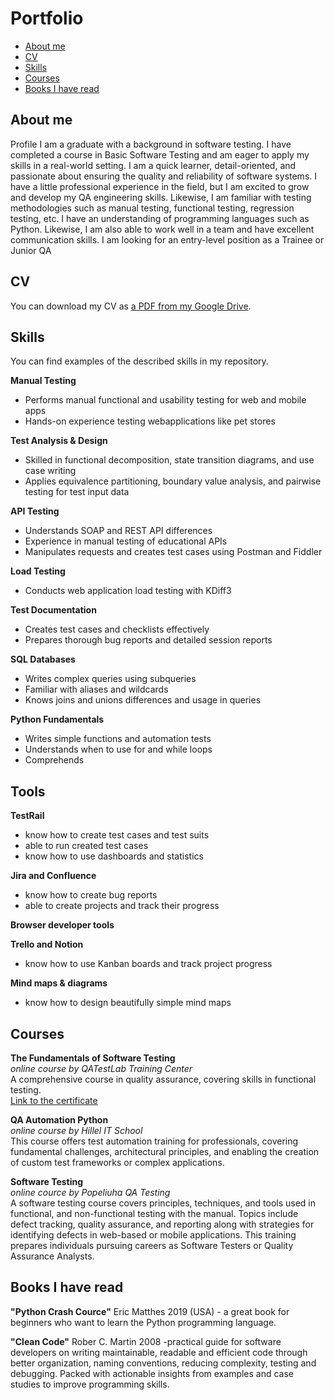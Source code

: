 # Portfolio
- [About me](#about-me)
- [CV](#cv)
- [Skills](#skills)
- [Courses](#courses)
- [Books I have read](#books-i-have-read)

## About me

Profile
I am a graduate with a background in software testing. I have completed a course in Basic Software Testing and am eager to apply my skills in a real-world setting. I am a quick learner, detail-oriented, and passionate about ensuring the quality and reliability of software systems. I have a little professional experience in the field, but I am excited to grow and develop my QA engineering skills. Likewise, I am familiar with testing methodologies such as manual testing, functional testing, regression testing, etc.
I have an understanding of programming languages such as Python. Likewise, I am also able to work well in a team and have excellent communication skills.
I am looking for an entry-level position as a Trainee or Junior QA



## CV
You can download my CV as [a PDF from my Google Drive](https://drive.google.com/file/d/1Mst57Dq6PtY0C0LqFFm-SF9NtCECHYdE/view?usp=share_link).

## Skills

You can find examples of the described skills in my repository.

__Manual Testing__
  * Performs manual functional and usability testing for web and mobile apps
  * Hands-on experience testing webapplications like pet stores

__Test Analysis & Design__
  * Skilled in functional decomposition, state transition diagrams, and use case writing
  * Applies equivalence partitioning, boundary value analysis, and pairwise testing for test input data

__API Testing__
  * Understands SOAP and REST API differences
  * Experience in manual testing of educational APIs
  * Manipulates requests and creates test cases using Postman and Fiddler

__Load Testing__
  * Conducts web application load testing with KDiff3

__Test Documentation__
  * Creates test cases and checklists effectively
  * Prepares thorough bug reports and detailed session reports

__SQL Databases__
  * Writes complex queries using subqueries
  * Familiar with aliases and wildcards
  * Knows joins and unions differences and usage in queries

__Python Fundamentals__
  * Writes simple functions and automation tests
  * Understands when to use for and while loops
  * Comprehends

## Tools

__TestRail__
  * know how to create test cases and test suits
  * able to run created test cases
  * know how to use dashboards and statistics

__Jira and Confluence__
  * know how to create bug reports
  * able to create projects and track their progress

__Browser developer tools__

__Trello and Notion__
  * know how to use Kanban boards and track project progress

__Mind maps & diagrams__
  * know how to design beautifully simple mind maps

## Courses

__The Fundamentals of Software Testing__  
*online course by QATestLab Training Center*  
A comprehensive course in quality assurance, covering skills in functional testing.  
[Link to the certificate](https://clients.qatestlab.com/api/trainings/public_certificate_231770_25469.pdf)

__QA Automation Python__  
*online course by Hillel IT School*  
This course offers test automation training for professionals, covering fundamental challenges, architectural principles, and enabling the creation of custom test frameworks or complex applications. 

__Software Testing__  
*online cource by Popeliuha QA Testing*  
A software testing course covers principles, techniques, and tools used in functional, and non-functional testing with the manual. Topics include defect tracking, quality assurance, and reporting along with strategies for identifying defects in web-based or mobile applications. This training prepares individuals pursuing careers as Software Testers or Quality Assurance Analysts.

## Books I have read
__"Python Crash Cource"__ Eric Matthes 2019 (USA) - a great book for beginners who want to learn the Python programming language.

__"Clean Code"__ Rober C. Martin 2008 -practical guide for software developers on writing maintainable, readable and efficient code through better organization, naming conventions, reducing complexity, testing and debugging. Packed with actionable insights from examples and case studies to improve programming skills.
